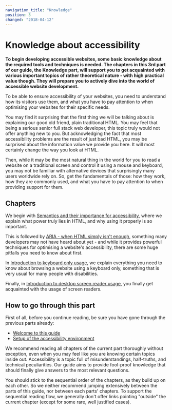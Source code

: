 ```yaml
---
navigation_title: "Knowledge"
position: 3
changed: "2018-04-12"
---
```


# Knowledge about accessibility

**To begin developing accessible websites, some basic knowledge about the required tools and techniques is needed. The chapters in this 3rd part of our guide, the Knowledge part, will support you to get acquainted with various important topics of rather theoretical nature - with high practical value though. They will prepare you to actively dive into the world of accessible website development.**

To be able to ensure accessibility of your websites, you need to understand how its visitors use them, and what you have to pay attention to when optimising your websites for their specific needs.

You may find it surprising that the first thing we will be talking about is explaining our good old friend, plain traditional HTML. You may feel that being a serious senior full stack web developer, this topic truly would not offer anything new to you. But acknowledging the fact that most accessibility problems are the result of just bad HTML, you may be surprised about the information value we provide you here. It will most certainly change the way you look at HTML.

Then, while it may be the most natural thing in the world for you to read a website on a traditional screen and control it using a mouse and keyboard, you may not be familiar with alternative devices that surprisingly many users worldwide rely on. So, get the fundamentals of those: how they work, how they are commonly used, and what you have to pay attention to when providing support for them.

## Chapters

We begin with [Semantics and their importance for accessibility](/pages/knowledge/semantics), where we explain what power truly lies in HTML, and why using it properly is so important.

This is followed by [ARIA - when HTML simply isn't enough](/pages/knowledge/aria), something many developers may not have heard about yet - and while it provides powerful techniques for optimising a website's accessibility, there are some huge pitfalls you need to know about first.

In [Introduction to keyboard only usage](/pages/knowledge/keyboard-only), we explain everything you need to know about browsing a website using a keyboard only, something that is very usual for many people with disabilities.

Finally, in [Introduction to desktop screen reader usage](/pages/knowledge/desktop-screen-readers), you finally get acquainted with the usage of screen readers.

## How to go through this part

First of all, before you continue reading, be sure you have gone through the previous parts already:

- [Welcome to this guide](/pages/welcome)
- [Setup of the accessibility environment](/pages/setup)

We recommend reading all chapters of the current part thoroughly without exception, even when you may feel like you are knowing certain topics inside out. Accessibility is a topic full of misunderstandings, half-truths, and technical peculiarities. Our guide aims to provide fool-proof knowledge that should finally give answers to the most relevant questions.

You should stick to the sequential order of the chapters, as they build up on each other. So we neither recommend jumping extensively between the parts of this guide, nor between each parts' chapters. To support the sequential reading flow, we generally don't offer links pointing "outside" the current chapter (except for some rare, well justified cases).